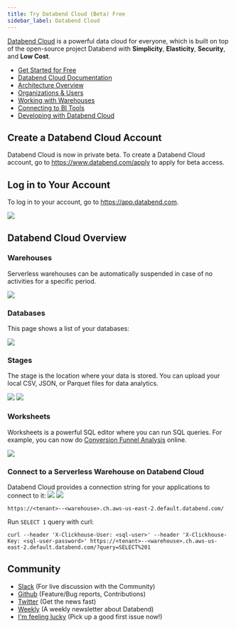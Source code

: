 ```yaml
---
title: Try Databend Cloud (Beta) Free
sidebar_label: Databend Cloud
---
```


[Databend Cloud](https://www.databend.com) is a powerful data cloud for everyone, which is built on top of the open-source project Databend with **Simplicity**, **Elasticity**, **Security**, and **Low Cost**.

- [Get Started for Free](https://www.databend.com/apply)
- [Databend Cloud Documentation](https://www.databend.com/docs)
- [Architecture Overview](https://www.databend.com/docs)
- [Organizations & Users](https://www.databend.com/docs/organizations-users/manage-your-organization/)
- [Working with Warehouses](https://www.databend.com/docs/working-with-warehouses/understanding-warehouse)
- [Connecting to BI Tools](https://www.databend.com/docs/connecting-to-bi-tools/about-this-guide)
- [Developing with Databend Cloud](https://www.databend.com/docs/developing-with-databend-cloud/about-this-guide)


## Create a Databend Cloud Account

Databend Cloud is now in private beta. To create a Databend Cloud account, go to https://www.databend.com/apply to apply for beta access.

## Log in to Your Account

To log in to your account, go to https://app.databend.com.

<img src="/img/cloud/databend_cloud_login.png"/>


## Databend Cloud Overview

### Warehouses

Serverless warehouses can be automatically suspended in case of no activities for a specific period.

<img src="/img/cloud/databend-warehouse.gif"/>


### Databases

This page shows a list of your databases:

<img src="/img/cloud/databend_cloud_database.png"/>

### Stages

The stage is the location where your data is stored. You can upload your local CSV, JSON, or Parquet files for data analytics.

<img src="/img/cloud/databend_cloud_stage.png"/>

<img src="/img/cloud/databend_cloud_stage_file.png"/>

### Worksheets

Worksheets is a powerful SQL editor where you can run SQL queries. For example, you can now do [Conversion Funnel Analysis](../21-use-cases/04-analyze-funnel-with-databend.md) online.

<img src="/img/cloud/databend_cloud_worksheet_demo.png"/>

### Connect to a Serverless Warehouse on Databend Cloud

Databend Cloud provides a connection string for your applications to connect to it:
<img src="/img/cloud/databend_cloud_warehouse_detail.png"/>
<img src="/img/cloud/databend_cloud_warehouse_connect.png"/>

```shell
https://<tenant>--<warehouse>.ch.aws-us-east-2.default.databend.com/
```

Run `SELECT 1` query with curl:
```shell
curl --header 'X-Clickhouse-User: <sql-user>' --header 'X-Clickhouse-Key: <sql-user-password>' https://<tenant>--<warehouse>.ch.aws-us-east-2.default.databend.com/?query=SELECT%201
```

## Community

- [Slack](https://link.databend.rs/join-slack) (For live discussion with the Community)
- [Github](https://github.com/datafuselabs/databend) (Feature/Bug reports, Contributions)
- [Twitter](https://twitter.com/Datafuse_Labs) (Get the news fast)
- [Weekly](https://weekly.databend.rs/) (A weekly newsletter about Databend)
- [I'm feeling lucky](https://link.databend.rs/i-m-feeling-lucky) (Pick up a good first issue now!)